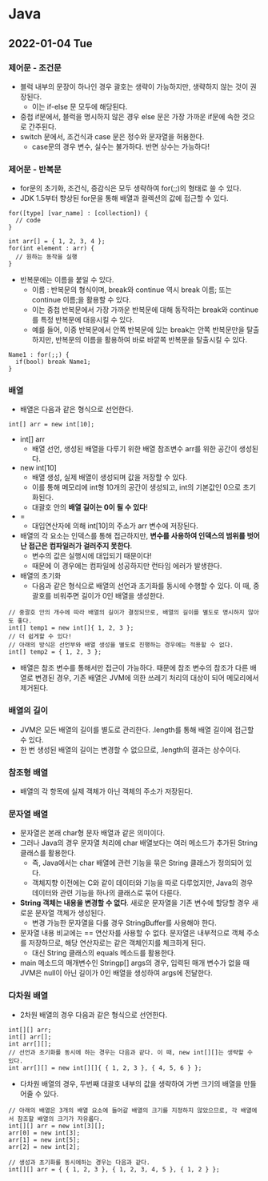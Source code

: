 # Java
## 2022-01-04 Tue

### 제어문 - 조건문
* 블럭 내부의 문장이 하나인 경우 괄호는 생략이 가능하지만, 생략하지 않는 것이 권장된다.
  * 이는 if-else 문 모두에 해당된다.
* 중첩 if문에서, 블럭을 명시하지 않은 경우 else 문은 가장 가까운 if문에 속한 것으로 간주된다.
* switch 문에서, 조건식과 case 문은 정수와 문자열을 허용한다.
  * case문의 경우 변수, 실수는 불가하다. 반면 상수는 가능하다!

### 제어문 - 반복문
* for문의 초기화, 조건식, 증감식은 모두 생략하여 for(;;)의 형태로 쓸 수 있다.
* JDK 1.5부터 향상된 for문을 통해 배열과 컬렉션의 값에 접근할 수 있다.
```
for([type] [var_name] : [collection]) {
  // code
}

int arr[] = { 1, 2, 3, 4 };
for(int element : arr) {
  // 원하는 동작을 실행
}
```
* 반복문에는 이름을 붙일 수 있다.
  * 이름 : 반복문의 형식이며, break와 continue 역시 break 이름; 또는 continue 이름;을 활용할 수 있다.
  * 이는 중첩 반복문에서 가장 가까운 반복문에 대해 동작하는 break와 continue를 특정 반복문에 대응시킬 수 있다.
  * 예를 들어, 이중 반복문에서 안쪽 반복문에 있는 break는 안쪽 반복문만을 탈출하지만, 반복문의 이름을 활용하여 바로 바깥쪽 반복문을 탈출시킬 수 있다.
```
Name1 : for(;;) {
  if(bool) break Name1;
}
```

### 배열
* 배열은 다음과 같은 형식으로 선언한다.
```
int[] arr = new int[10];
```
* int[] arr
  * 배열 선언, 생성된 배열을 다루기 위한 배열 참조변수 arr를 위한 공간이 생성된다.
* new int[10] 
  * 배열 생성, 실제 배열이 생성되며 값을 저장할 수 있다.
  * 이를 통해 메모리에 int형 10개의 공간이 생성되고, int의 기본값인 0으로 초기화된다.
  * 대괄호 안의 **배열 길이는 0이 될 수 있다**!
* =
  * 대입연산자에 의해 int[10]의 주소가 arr 변수에 저장된다.
* 배열의 각 요소는 인덱스를 통해 접근하지만, **변수를 사용하여 인덱스의 범위를 벗어난 접근은 컴파일러가 걸러주지 못한다**.
  * 변수의 값은 실행시에 대입되기 때문이다!
  * 때문에 이 경우에는 컴파일에 성공하지만 런타임 에러가 발생한다.
* 배열의 초기화
  * 다음과 같은 형식으로 배열의 선언과 초기화를 동시에 수행할 수 있다. 이 때, 중괄호를 비워주면 길이가 0인 배열을 생성한다.
```
// 중괄호 안의 개수에 따라 배열의 길이가 결정되므로, 배열의 길이를 별도로 명시하지 않아도 좋다.
int[] temp1 = new int[]{ 1, 2, 3 };
// 더 쉽게할 수 있다!
// 아래의 방식은 선언부와 배열 생성을 별도로 진행하는 경우에는 적용할 수 없다.
int[] temp2 = { 1, 2, 3 };
```
* 배열은 참조 변수를 통해서만 접근이 가능하다. 때문에 참조 변수의 참조가 다른 배열로 변경된 경우, 기존 배열은 JVM에 의한 쓰레기 처리의 대상이 되어 메모리에서 제거된다.

### 배열의 길이
* JVM은 모든 배열의 길이를 별도로 관리한다. .length를 통해 배열 길이에 접근할 수 있다.
* 한 번 생성된 배열의 길이는 변경할 수 없으므로, .length의 결과는 상수이다.

### 참조형 배열
* 배열의 각 항목에 실제 객체가 아닌 객체의 주소가 저장된다.

### 문자열 배열
* 문자열은 본래 char형 문자 배열과 같은 의미이다.
* 그러나 Java의 경우 문자열 처리에 char 배열보다는 여러 메소드가 추가된 String 클래스를 활용한다.
  * 즉, Java에서는 char 배열에 관련 기능을 묶은 String 클래스가 정의되어 있다.
  * 객체지향 이전에는 C와 같이 데이터와 기능을 따로 다루었지만, Java의 경우 데이터와 관련 기능을 하나의 클래스로 묶어 다룬다.
* **String 객체는 내용을 변경할 수 없다**. 새로운 문자열을 기존 변수에 할당할 경우 새로운 문자열 객체가 생성된다.
  * 변경 가능한 문자열을 다룰 경우 StringBuffer를 사용해야 한다.
* 문자열 내용 비교에는 == 연산자를 사용할 수 없다. 문자열은 내부적으로 객체 주소를 저장하므로, 해당 연산자로는 같은 객체인지를 체크하게 된다.
  * 대신 String 클래스의 equals 메소드를 활용한다.
* main 메소드의 매개변수인 Stringp[] args의 경우, 입력된 매개 변수가 없을 때 JVM은 null이 아닌 길이가 0인 배열을 생성하여 args에 전달한다.

### 다차원 배열
* 2차원 배열의 경우 다음과 같은 형식으로 선언한다.
```
int[][] arr;
int[] arr[];
int arr[][];
// 선언과 초기화를 동시에 하는 경우는 다음과 같다. 이 때, new int[][]는 생략할 수 있다.
int arr[][] = new int[][]{ { 1, 2, 3 }, { 4, 5, 6 } };
```
* 다차원 배열의 경우, 두번째 대괄호 내부의 값을 생략하여 가변 크기의 배열을 만들어줄 수 있다.
```
// 아래의 배열은 3개의 배열 요소에 들어갈 배열의 크기를 지정하지 않았으므로, 각 배열에서 참조할 배열의 크기가 자유롭다.
int[][] arr = new int[3][];
arr[0] = new int[3];
arr[1] = new int[5];
arr[2] = new int[2];

// 생성과 초기화를 동시에하는 경우는 다음과 같다.
int[][] arr = { { 1, 2, 3 }, { 1, 2, 3, 4, 5 }, { 1, 2 } };
```